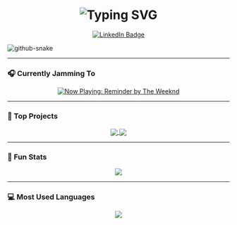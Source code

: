 <!-- Typing animation -->
<h1 align="center">
  <img src="https://readme-typing-svg.herokuapp.com?font=Fira+Code&size=36&duration=3000&pause=1000&center=true&vCenter=true&color=1DD05D&width=500&lines=Hi,+I'm+Jeremy+Ng!+👋" alt="Typing SVG" />
</h1>

<!-- LinkedIn icon -->
<p align="center">
  <a href="https://www.linkedin.com/in/jeremy-ng-junyang/" target="_blank">
    <img src="https://img.shields.io/badge/LinkedIn-Connect-blue?style=for-the-badge&logo=linkedin" alt="LinkedIn Badge"/>
  </a>
</p>

<!-- Dark/Light Mode Toggle Banner -->
<picture>
  <source media="(prefers-color-scheme: dark)" srcset="https://raw.githubusercontent.com/Duriann88/Duriann88/output/github-contribution-grid-snake-dark.svg" />
  <source media="(prefers-color-scheme: light)" srcset="https://raw.githubusercontent.com/Duriann88/Duriann88/output/github-contribution-grid-snake.svg" />
  <img alt="github-snake" src="https://raw.githubusercontent.com/Duriann88/Duriann88/output/github-contribution-grid-snake.svg" />
</picture>

---

### 🎧 Currently Jamming To

<p align="center">
  <a href="https://open.spotify.com/track/4KFM3A5QF2IMcc6nHsu3Wp" target="_blank">
    <img src="https://img.shields.io/badge/Now%20Playing-The%20Weekend%20-%20Reminder-green?style=for-the-badge&logo=spotify&logoColor=white" alt="Now Playing: Reminder by The Weeknd">
  </a>
</p>


---

### 🚀 Top Projects

<p align="center">
  <a href="https://github.com/Duriann88/E-Commerce-Website-">
    <img align="center" src="https://github-readme-stats.vercel.app/api/pin/?username=Duriann88&repo=E-Commerce-Website-&theme=radical" />
  </a>
  <a href="https://github.com/Duriann88/Network-Intrusion-Detection-Machine-Learning">
    <img align="center" src="https://github-readme-stats.vercel.app/api/pin/?username=Duriann88&repo=Network-Intrusion-Detection-Machine-Learning&theme=radical" />
  </a>
</p>

---

### 🧠 Fun Stats

<p align="center">
  <img src="https://github-readme-stats.vercel.app/api?username=Duriann88&show_icons=true&theme=radical" />
</p>

---

### 💻 Most Used Languages

<p align="center">
  <img src="https://github-readme-stats.vercel.app/api/top-langs/?username=Duriann88&layout=compact&theme=radical&langs_count=6" />
</p>

